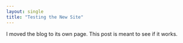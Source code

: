 ```yaml
---
layout: single
title: "Testing the New Site"
---
```


I moved the blog to its own page. This post is meant to see if it works.